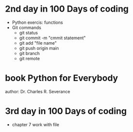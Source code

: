 # 2nd day in 100 Days of coding
* Python exercis: functions 
* Git commands 
    - git status
    - git commit -m "cmmit statement"
    - git add "file name"
    - git push origin main 
    - git branch
    - git remote

# book Python for Everybody
  author: Dr. Charles R. Severance

# 3rd day in 100 Days of coding
* chapter 7 work with file
